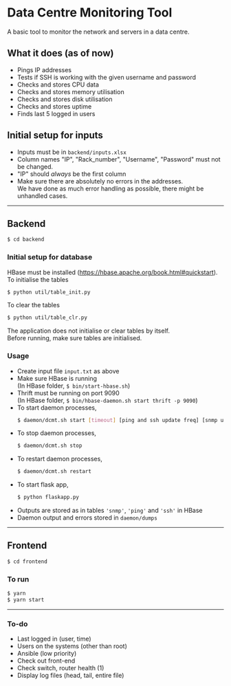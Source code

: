 # Data Centre Monitoring Tool
A basic tool to monitor the network and servers in a data centre.

## What it does (as of now)
* Pings IP addresses
* Tests if SSH is working with the given username and password
* Checks and stores CPU data
* Checks and stores memory utilisation
* Checks and stores disk utilisation
* Checks and stores uptime
* Finds last 5 logged in users

## Initial setup for inputs
* Inputs must be in `backend/inputs.xlsx`
* Column names "IP", "Rack_number", "Username", "Password" must not be changed.
* "IP" should *always* be the first column
* Make sure there are absolutely no errors in the addresses.\
We have done as much error handling as possible, there might be unhandled cases.



---
## Backend
```sh
$ cd backend
```


### Initial setup for database
HBase must be installed (https://hbase.apache.org/book.html#quickstart).\
To initialise the tables
```sh
$ python util/table_init.py
```
To clear the tables
```sh
$ python util/table_clr.py
```
The application does not initialise or clear tables by itself.\
Before running, make sure tables are initialised.

### Usage
* Create input file `input.txt` as above
* Make sure HBase is running\
(In HBase folder, `$ bin/start-hbase.sh`)
* Thrift must be running on port 9090\
(In HBase folder, `$ bin/hbase-daemon.sh start thrift -p 9090`)
* To start daemon processes,
  ```sh
  $ daemon/dcmt.sh start [timeout] [ping and ssh update freq] [snmp update freq]
  ```
* To stop daemon processes,
  ```sh
  $ daemon/dcmt.sh stop
  ```
* To restart daemon processes,
  ```sh
  $ daemon/dcmt.sh restart
  ```
* To start flask app,
  ```sh
  $ python flaskapp.py
  ```
* Outputs are stored as in tables `'snmp'`, `'ping'` and `'ssh'` in HBase
* Daemon output and errors stored in `daemon/dumps`



---
## Frontend
```sh
$ cd frontend
```

### To run 
```sh
$ yarn
$ yarn start
```
---



### To-do
* Last logged in (user, time)
* Users on the systems (other than root)
* Ansible (low priority)
* Check out front-end
* Check switch, router health (1)
* Display log files (head, tail, entire file)
